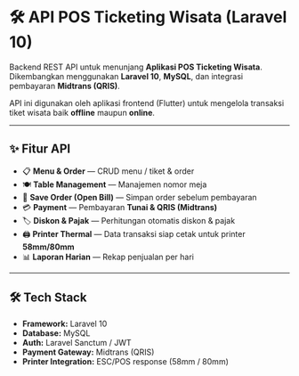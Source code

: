 # 🛠️ API POS Ticketing Wisata (Laravel 10)

Backend REST API untuk menunjang **Aplikasi POS Ticketing Wisata**.  
Dikembangkan menggunakan **Laravel 10**, **MySQL**, dan integrasi pembayaran **Midtrans (QRIS)**.

API ini digunakan oleh aplikasi frontend (Flutter) untuk mengelola transaksi tiket wisata baik **offline** maupun **online**.

---

## ✨ Fitur API

-   📋 **Menu & Order** — CRUD menu / tiket & order
-   🍽️ **Table Management** — Manajemen nomor meja
-   💾 **Save Order (Open Bill)** — Simpan order sebelum pembayaran
-   💳 **Payment** — Pembayaran **Tunai & QRIS (Midtrans)**
-   🏷️ **Diskon & Pajak** — Perhitungan otomatis diskon & pajak
-   🖨️ **Printer Thermal** — Data transaksi siap cetak untuk printer **58mm/80mm**
-   📊 **Laporan Harian** — Rekap penjualan per hari

---

## 🛠️ Tech Stack

-   **Framework:** Laravel 10
-   **Database:** MySQL
-   **Auth:** Laravel Sanctum / JWT
-   **Payment Gateway:** Midtrans (QRIS)
-   **Printer Integration:** ESC/POS response (58mm / 80mm)
